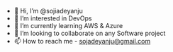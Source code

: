 - 👋 Hi, I’m @sojiadeyanju
- 👀 I’m interested in DevOps
- 🌱 I’m currently learning AWS & Azure
- 💞️ I’m looking to collaborate on any Software project
- 📫 How to reach me - sojadeyanju@gmail.com
<!---
sojiadeyanju/sojiadeyanju is a ✨ special ✨ repository because its `README.md` (this file) appears on your GitHub profile.
You can click the Preview link to take a look at your changes.
--->
